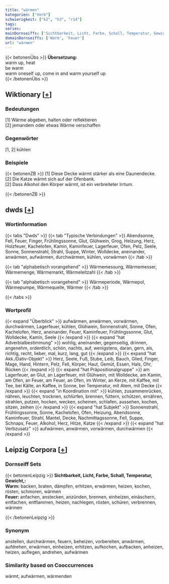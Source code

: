 ```yaml
---
title: "wärmen"
kategorien: ["Verb"]
schwierigkeit: ["k2", "h3", "r14"]
tags:
series:
mainDornseiffs: ['Sichtbarkeit, Licht, Farbe, Schall, Temperatur, Gewicht,']
domainDornseiffs: ['Warm', 'Feuer']
url: "wärmen"
---
```


{{< betonenÜbs >}}
**Übersetzung:**  
warm up, heat  
be warm  
warm oneself up, come in and warm yourself up  
{{< /betonenÜbs >}}

## Wiktionary [[+](https://de.wiktionary.org/wiki/wärmen)]

### Bedeutungen
[1] Wärme abgeben, halten oder reflektieren  
[2] jemandem oder etwas Wärme verschaffen  

### Gegenwörter
[1, 2] kühlen  

### Beispiele
{{< betonenZB >}}
[1] Diese Decke wärmt stärker als eine Daunendecke.  
[2] Die Katze wärmt sich auf der Ofenbank.  
[2] Dass Alkohol den Körper wärmt, ist ein verbreiteter Irrtum.  

{{< /betonenZB >}}


## dwds [[+](https://www.dwds.de/wb/wärmen)]

### Wortinformation
{{< tabs "Dwds" >}}
{{< tab "Typische Verbindungen" >}}
Abendsonne, Fell, Feuer, Finger, Frühlingssonne, Glut, Glühwein, Grog, Heizung, Herz, Holzfeuer, Kachelofen, Kamin, Kaminfeuer, Lagerfeuer, Ofen, Pelz, Seele, Sonne, Sonnenstrahl, Strahl, Suppe, Winter, Wolldecke, aneinander, anwärmen, aufwärmen, durchwärmen, kühlen, vorwärmen
{{< /tab >}}

{{< tab "alphabetisch vorangehend" >}}
Wärmemessung, Wärmemesser, Wärmemenge, Wärmemarkt, Wärmeleitzahl
{{< /tab >}}

{{< tab "alphabetisch vorangehend" >}}
Wärmeperiode, Wärmepol, Wärmepumpe, Wärmequelle, Wärmer
{{< /tab >}}

{{< /tabs >}}

### Wortprofil
{{< expand "Überblick" >}} aufwärmen, anwärmen, vorwärmen, durchwärmen, Lagerfeuer, kühlen, Glühwein, Sonnenstrahl, Sonne, Ofen, Kachelofen, Herz, aneinander, Feuer, Kaminfeuer, Frühlingssonne, Glut, Wolldecke, Kamin, Seele {{< /expand >}}
{{< expand "hat Adverbialbestimmung" >}} wohlig, aneinander, gegenseitig, drinnen, angenehm, ordentlich, schön, nachts, auf, wenigstens, daran, gern, als, richtig, recht, lieber, mal, kurz, lang, gut {{< /expand >}}
{{< expand "hat Akk./Dativ-Objekt" >}} Herz, Seele, Fuß, Stube, Leib, Bauch, Glied, Finger, Mage, Hand, Hintern, Pelz, Fell, Körper, Haut, Gemüt, Essen, Hals, Ohr, Rücken {{< /expand >}}
{{< expand "hat Präpositionalgruppe" >}} am Lagerfeuer, an Glut, an Lagerfeuer, mit Glühwein, mit Wolldecke, am Kamin, am Ofen, an Feuer, am Feuer, an Ofen, im Winter, an Kerze, mit Kaffee, mit Tee, bei Kälte, an Kaffee, in Sonne, bei Temperatur, mit Atem, mit Decke {{< /expand >}}
{{< expand "in Koordination mit" >}} kühlen, zusammenrücken, nähren, leuchten, trocknen, schlürfen, brennen, füttern, schützen, ernähren, strahlen, putzen, hocken, wecken, scheinen, schlafen, aussehen, kochen, sitzen, zeihen {{< /expand >}}
{{< expand "hat Subjekt" >}} Sonnenstrahl, Frühlingssonne, Sonne, Kachelofen, Ofen, Heizung, Abendsonne, Kaminfeuer, Strahl, Mantel, Decke, Nachmittagssonne, Fell, Suppe, Schnaps, Feuer, Alkohol, Herz, Hitze, Katze {{< /expand >}}
{{< expand "hat Verbzusatz" >}} aufwärmen, anwärmen, vorwärmen, durchwärmen {{< /expand >}}

## Leipzig Corpora [[+](https://corpora.uni-leipzig.de/en/res?word=wärmen&corpusId=deu_newscrawl-public_2018)]

### Dornseiff Sets
{{< betonenLeipzig >}}
**Sichtbarkeit, Licht, Farbe, Schall, Temperatur, Gewicht,:**  
**Warm:** backen, braten, dämpfen, erhitzen, erwärmen, heizen, kochen, rösten, schmoren, wärmen  
**Feuer:** anfachen, anstecken, anzünden, brennen, einheizen, einäschern, entfachen, entflammen, heizen, nachlegen, rösten, schüren, verbrennen, wärmen  

{{< /betonenLeipzig >}}

### Synonym
anstellen, durchwärmen, feuern, beheizen, vorbereiten, anwärmen, aufdrehen, erwärmen, einheizen, erhitzen, aufkochen, aufbacken, anheizen, heizen, auflegen, andrehen, aufwärmen


### Similarity based on Cooccurrences
wärmt, aufwärmen, wärmenden

